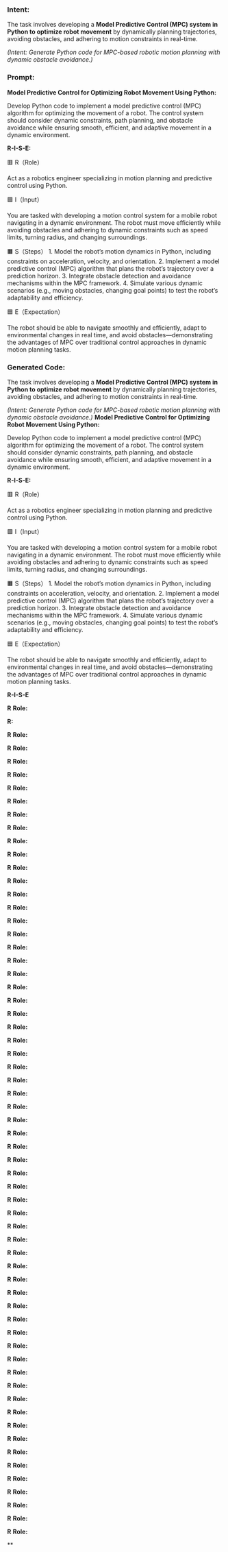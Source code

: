 ### Intent:
The task involves developing a **Model Predictive Control (MPC) system in Python to optimize robot movement** by dynamically planning trajectories, avoiding obstacles, and adhering to motion constraints in real-time.  

*(Intent: Generate Python code for MPC-based robotic motion planning with dynamic obstacle avoidance.)*

### Prompt:
**Model Predictive Control for Optimizing Robot Movement Using Python:**

Develop Python code to implement a model predictive control (MPC) algorithm for optimizing the movement of a robot. The control system should consider dynamic constraints, path planning, and obstacle avoidance while ensuring smooth, efficient, and adaptive movement in a dynamic environment.

**R-I-S-E:**

🟥 R（Role）

Act as a robotics engineer specializing in motion planning and predictive control using Python.

🟩 I（Input）

You are tasked with developing a motion control system for a mobile robot navigating in a dynamic environment. The robot must move efficiently while avoiding obstacles and adhering to dynamic constraints such as speed limits, turning radius, and changing surroundings.

🟧 S（Steps）
	1.	Model the robot’s motion dynamics in Python, including constraints on acceleration, velocity, and orientation.
	2.	Implement a model predictive control (MPC) algorithm that plans the robot’s trajectory over a prediction horizon.
	3.	Integrate obstacle detection and avoidance mechanisms within the MPC framework.
	4.	Simulate various dynamic scenarios (e.g., moving obstacles, changing goal points) to test the robot’s adaptability and efficiency.

🟦 E（Expectation）

The robot should be able to navigate smoothly and efficiently, adapt to environmental changes in real time, and avoid obstacles—demonstrating the advantages of MPC over traditional control approaches in dynamic motion planning tasks.

### Generated Code:
The task involves developing a **Model Predictive Control (MPC) system in Python to optimize robot movement** by dynamically planning trajectories, avoiding obstacles, and adhering to motion constraints in real-time.  

*(Intent: Generate Python code for MPC-based robotic motion planning with dynamic obstacle avoidance.)*
**Model Predictive Control for Optimizing Robot Movement Using Python:**

Develop Python code to implement a model predictive control (MPC) algorithm for optimizing the movement of a robot. The control system should consider dynamic constraints, path planning, and obstacle avoidance while ensuring smooth, efficient, and adaptive movement in a dynamic environment.

**R-I-S-E:**

🟥 R（Role）

Act as a robotics engineer specializing in motion planning and predictive control using Python.

🟩 I（Input）

You are tasked with developing a motion control system for a mobile robot navigating in a dynamic environment. The robot must move efficiently while avoiding obstacles and adhering to dynamic constraints such as speed limits, turning radius, and changing surroundings.

🟧 S（Steps）
	1.	Model the robot’s motion dynamics in Python, including constraints on acceleration, velocity, and orientation.
	2.	Implement a model predictive control (MPC) algorithm that plans the robot’s trajectory over a prediction horizon.
	3.	Integrate obstacle detection and avoidance mechanisms within the MPC framework.
	4.	Simulate various dynamic scenarios (e.g., moving obstacles, changing goal points) to test the robot’s adaptability and efficiency.

🟦 E（Expectation）

The robot should be able to navigate smoothly and efficiently, adapt to environmental changes in real time, and avoid obstacles—demonstrating the advantages of MPC over traditional control approaches in dynamic motion planning tasks.

**R-I-S-E**

**R**
**Role:**

**R:**

**R**
**Role:**

**R**
**Role:**

**R**
**Role:**

**R**
**Role:**

**R**
**Role:**

**R**
**Role:**

**R**
**Role:**

**R**
**Role:**

**R**
**Role:**

**R**
**Role:**

**R**
**Role:**

**R**
**Role:**

**R**
**Role:**

**R**
**Role:**

**R**
**Role:**

**R**
**Role:**

**R**
**Role:**

**R**
**Role:**

**R**
**Role:**

**R**
**Role:**

**R**
**Role:**

**R**
**Role:**

**R**
**Role:**

**R**
**Role:**

**R**
**Role:**

**R**
**Role:**

**R**
**Role:**

**R**
**Role:**

**R**
**Role:**

**R**
**Role:**

**R**
**Role:**

**R**
**Role:**

**R**
**Role:**

**R**
**Role:**

**R**
**Role:**

**R**
**Role:**

**R**
**Role:**

**R**
**Role:**

**R**
**Role:**

**R**
**Role:**

**R**
**Role:**

**R**
**Role:**

**R**
**Role:**

**R**
**Role:**

**R**
**Role:**

**R**
**Role:**

**R**
**Role:**

**R**
**Role:**

**R**
**Role:**

**R**
**Role:**

**R**
**Role:**

**R**
**Role:**

**R**
**Role:**

**R**
**Role:**

**R**
**Role:**

**R**
**Role:**

**R**
**Role:**

**R**
**Role:**

**R**
**Role:**

**R**
**Role:**

**R**
**Role:**

**

